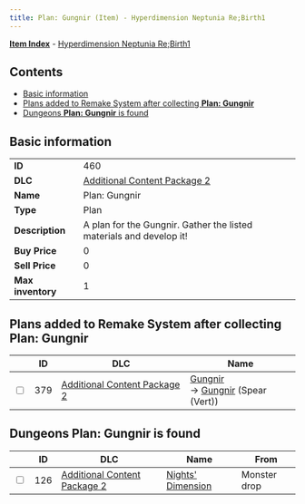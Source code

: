 ```yaml
---
title: Plan: Gungnir (Item) - Hyperdimension Neptunia Re;Birth1
---
```


[**Item Index**](/neptunia/rb1/item/index.html) - [Hyperdimension Neptunia Re;Birth1](/neptunia/rb1)

## Contents

- [Basic information](#basic-information)
- [Plans added to Remake System after collecting **Plan: Gungnir**](#plans-added-to-remake-system-after-collecting-plan-gungnir)
- [Dungeons **Plan: Gungnir** is found](#dungeons-plan-gungnir-is-found)
## Basic information

|   |   |
| -- | -- |
| **ID** | 460 |
| **DLC** | [Additional Content Package 2](/neptunia/rb1/dlc/11-pack2.html) |
| **Name** | Plan: Gungnir |
| **Type** | Plan |
| **Description** | A plan for the Gungnir. Gather the listed materials and develop it! |
| **Buy Price** | 0 |
| **Sell Price** | 0 |
| **Max inventory** | 1 |


## Plans added to Remake System after collecting **Plan: Gungnir**

|    | ID | DLC | Name |
| -- | -- | --- | ---- |
| <input type="checkbox" id="rb1-remake-11-379" class="trackbox" /> | 379 | [Additional Content Package 2](/neptunia/rb1/dlc/11-pack2.html) | [Gungnir](/neptunia/rb1/remake/11-379-gungnir.html)<br /> → [Gungnir](/neptunia/rb1/item/11-2119-gungnir.html) (Spear (Vert)) |


## Dungeons **Plan: Gungnir** is found

|    | ID | DLC | Name | From |
| -- | -- | --- | ---- | ---- |
| <input type="checkbox" id="rb1-dungeon-11-126" class="trackbox" /> | 126 | [Additional Content Package 2](/neptunia/rb1/dlc/11-pack2.html) | [Nights' Dimension](/neptunia/rb1/dungeon/11-126-nights-dimension.html) | Monster drop |
